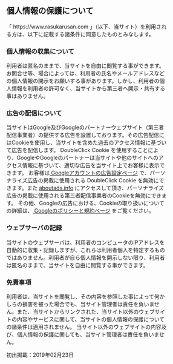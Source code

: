 <div style="padding: 0 4vw;">
	<h2>個人情報の保護について</h2>
	<p>「 https://www.rasukarusan.com 」（以下、当サイト）を利用される方は、以下に記載する諸条件に同意したものとみなします。</p>
    <h3>個人情報の収集について</h3> 
    <p>利用者は匿名のままで、当サイトを自由に閲覧する事ができます。お問合せ等、場合によっては、利用者の氏名やメールアドレスなどの個人情報の開示をお願いする事があります。しかし、利用者の個人情報を利用者の許可なく、当サイトから第三者へ開示・共有する事はありません。</p>
	<h3>広告の配信について</h3> 
    <p>当サイトはGoogle及びGoogleのパートナーウェブサイト（第三者配信事業者）の提供する広告を設置しております。その広告配信にはCookieを使用し、当サイトを含めた過去のアクセス情報に基づいて広告を配信します。 DoubleClick Cookie を使用することにより、GoogleやGoogleのパートナーは当サイトや他のサイトへのアクセス情報に基づいて、適切な広告を当サイト上でお客様に表示できます。 お客様は<a href="https://www.google.com/settings/u/0/ads/authenticated?hl=ja" target="_blank"> Googleアカウントの広告設定ページ</a> で、パーソナライズ広告の掲載に使用される DoubleClick Cookie を無効にできます。また <a href="https://www.aboutads.info/" target="_blank"> aboutads.info</a>
 にアクセスして頂き、パーソナライズ広告の掲載に使用される第三者配信事業者のCookieを無効にできます。 その他、Googleの広告における、Cookieの取り扱いについての詳細は、<a href="https://www.google.co.jp/policies/technologies/ads/" target="_blank"> Googleのポリシーと規約ページ</a> をご覧ください。</p>
	<h3>ウェブサーバの記録</h3>
    <p>当サイトのウェブサーバは、利用者のコンピュータのIPアドレスを自動的に収集・記録しますが、これらは利用者個人を特定するものではありません。利用者が自ら個人情報を開示しない限り、利用者は匿名のままで、当サイトを自由に閲覧する事ができます。</p>
	<h3>免責事項</h3>
	<p>利用者は、当サイトを閲覧し、その内容を参照した事によって何かしらの損害を被った場合でも、当サイト管理者は責任を負いません。また、当サイトからリンクされた、当サイト以外のウェブサイトの内容やサービスに関して、当サイトの個人情報の保護についての諸条件は適用されません。 当サイト以外のウェブサイトの内容及び、個人情報の保護に関しても、当サイト管理者は責任を負いません。</p>
	<p>初出掲載：2019年02月23日</p>
</div>

